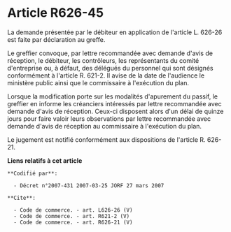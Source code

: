 # Article R626-45

La demande présentée par le débiteur en application de l'article L. 626-26 est faite par déclaration au greffe.

Le greffier convoque, par lettre recommandée avec demande d'avis de réception, le débiteur, les contrôleurs, les
représentants du comité d'entreprise ou, à défaut, des délégués du personnel qui sont désignés conformément à l'article R.
621-2. Il avise de la date de l'audience le ministère public ainsi que le commissaire à l'exécution du plan.

Lorsque la modification porte sur les modalités d'apurement du passif, le greffier en informe les créanciers intéressés par
lettre recommandée avec demande d'avis de réception. Ceux-ci disposent alors d'un délai de quinze jours pour faire valoir
leurs observations par lettre recommandée avec demande d'avis de réception au commissaire à l'exécution du plan.

Le jugement est notifié conformément aux dispositions de l'article R. 626-21.

**Liens relatifs à cet article**

	**Codifié par**:

	  - Décret n°2007-431 2007-03-25 JORF 27 mars 2007

	**Cite**:

	  - Code de commerce. - art. L626-26 (V)
	  - Code de commerce. - art. R621-2 (V)
	  - Code de commerce. - art. R626-21 (V)
